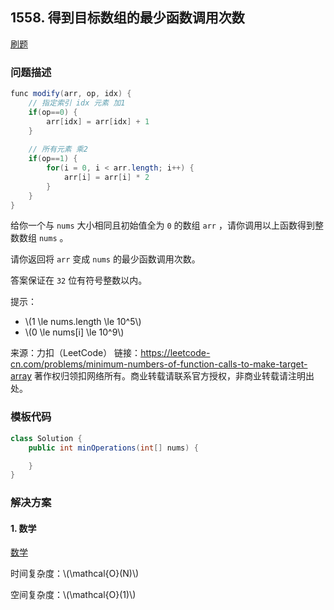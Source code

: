 <script src="https://cdn.bootcss.com/mathjax/2.7.7/MathJax.js?config=TeX-AMS-MML_HTMLorMML"></script>

## 1558. 得到目标数组的最少函数调用次数

[刷题](qu1558/solu/Solution.java)

### 问题描述

``` java
func modify(arr, op, idx) {
	// 指定索引 idx 元素 加1
	if(op==0) {
		arr[idx] = arr[idx] + 1
	}
	
	// 所有元素 乘2
	if(op==1) {
		for(i = 0, i < arr.length; i++) {
			arr[i] = arr[i] * 2
		}
	}
}
```

给你一个与 `nums` 大小相同且初始值全为 `0` 的数组 `arr` ，请你调用以上函数得到整数数组 `nums` 。

请你返回将 `arr` 变成 `nums` 的最少函数调用次数。

答案保证在 `32` 位有符号整数以内。

提示：

* \\(1 \le nums.length \le 10^5\\)
* \\(0 \le nums[i] \le 10^9\\)


来源：力扣（LeetCode）
链接：https://leetcode-cn.com/problems/minimum-numbers-of-function-calls-to-make-target-array
著作权归领扣网络所有。商业转载请联系官方授权，非商业转载请注明出处。

### 模板代码

``` java
class Solution {
    public int minOperations(int[] nums) {

    }
}
```

### 解决方案

#### 1. 数学

[数学](qu1558/solu1/Solution.java)

时间复杂度：\\(\mathcal{O}(N)\\)

空间复杂度：\\(\mathcal{O}(1)\\)
